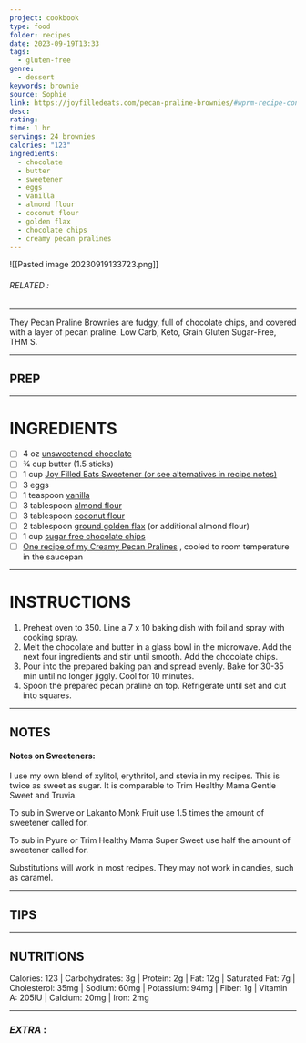 ```yaml
---
project: cookbook
type: food
folder: recipes
date: 2023-09-19T13:33
tags:
  - gluten-free
genre:
  - dessert
keywords: brownie
source: Sophie
link: https://joyfilledeats.com/pecan-praline-brownies/#wprm-recipe-container-11510
desc: 
rating: 
time: 1 hr
servings: 24 brownies
calories: "123"
ingredients:
  - chocolate
  - butter
  - sweetener
  - eggs
  - vanilla
  - almond flour
  - coconut flour
  - golden flax
  - chocolate chips
  - creamy pecan pralines
---
```


![[Pasted image 20230919133723.png]]
###### *RELATED* : 
---
They Pecan Praline Brownies are fudgy, full of chocolate chips, and covered with a layer of pecan praline. Low Carb, Keto, Grain Gluten Sugar-Free, THM S.

---
## PREP



---
# INGREDIENTS

- [ ] 4 oz [unsweetened chocolate](http://amzn.to/2ELINng)
- [ ] ¾ cup butter (1.5 sticks)
- [ ] 1 cup [Joy Filled Eats Sweetener (or see alternatives in recipe notes)](https://joyfilledeats.com/sweetener/)[](https://joyfilledeats.com/sweetener/)
- [ ] 3 eggs
- [ ] 1 teaspoon [vanilla](https://rstyle.me/+qYk1SY8fcrGmijMnOVUl9g)
- [ ] 3 tablespoon [almond flour](https://rstyle.me/+OHcVCzIVR85Qn8KxUcWYFg)
- [ ] 3 tablespoon [coconut flour](https://rstyle.me/+2ZVvqErg1_Zik64hkoTaYw)
- [ ] 2 tablespoon [ground golden flax](https://rstyle.me/+Olph9ySapei0LFQFdzOKYA) (or additional almond flour)
- [ ] 1 cup [sugar free chocolate chips](https://amzn.to/3reQUFW)
- [ ] [One recipe of my Creamy Pecan Pralines](https://joyfilledeats.com/creamy-pecan-pralines/) , cooled to room temperature in the saucepan

---
# INSTRUCTIONS

1. Preheat oven to 350. Line a 7 x 10 baking dish with foil and spray with cooking spray.
2. Melt the chocolate and butter in a glass bowl in the microwave. Add the next four ingredients and stir until smooth. Add the chocolate chips.
3. Pour into the prepared baking pan and spread evenly. Bake for 30-35 min until no longer jiggly. Cool for 10 minutes.
4. Spoon the prepared pecan praline on top. Refrigerate until set and cut into squares.

---
## NOTES

#### **Notes on Sweeteners:** 

I use my own blend of xylitol, erythritol, and stevia in my recipes. This is twice as sweet as sugar. It is comparable to Trim Healthy Mama Gentle Sweet and Truvia.

To sub in Swerve or Lakanto Monk Fruit use 1.5 times the amount of sweetener called for. 

To sub in Pyure or Trim Healthy Mama Super Sweet use half the amount of sweetener called for.

Substitutions will work in most recipes. They may not work in candies, such as caramel.

---
## TIPS



---
## NUTRITIONS

Calories: 123 | Carbohydrates: 3g | Protein: 2g | Fat: 12g | Saturated Fat: 7g | Cholesterol: 35mg | Sodium: 60mg | Potassium: 94mg | Fiber: 1g | Vitamin A: 205IU | Calcium: 20mg | Iron: 2mg

---
### *EXTRA* :



